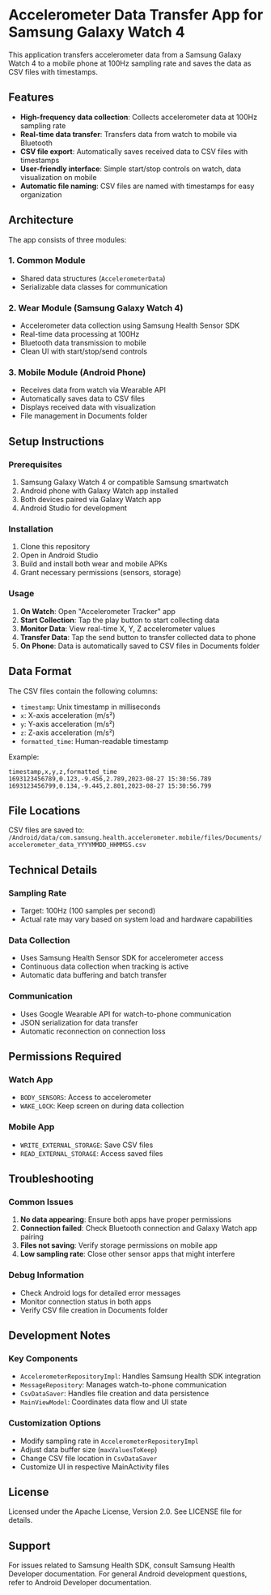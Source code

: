 # Accelerometer Data Transfer App for Samsung Galaxy Watch 4

This application transfers accelerometer data from a Samsung Galaxy Watch 4 to a mobile phone at 100Hz sampling rate and saves the data as CSV files with timestamps.

## Features

- **High-frequency data collection**: Collects accelerometer data at 100Hz sampling rate
- **Real-time data transfer**: Transfers data from watch to mobile via Bluetooth
- **CSV file export**: Automatically saves received data to CSV files with timestamps
- **User-friendly interface**: Simple start/stop controls on watch, data visualization on mobile
- **Automatic file naming**: CSV files are named with timestamps for easy organization

## Architecture

The app consists of three modules:

### 1. Common Module
- Shared data structures (`AccelerometerData`)
- Serializable data classes for communication

### 2. Wear Module (Samsung Galaxy Watch 4)
- Accelerometer data collection using Samsung Health Sensor SDK
- Real-time data processing at 100Hz
- Bluetooth data transmission to mobile
- Clean UI with start/stop/send controls

### 3. Mobile Module (Android Phone)
- Receives data from watch via Wearable API
- Automatically saves data to CSV files
- Displays received data with visualization
- File management in Documents folder

## Setup Instructions

### Prerequisites
1. Samsung Galaxy Watch 4 or compatible Samsung smartwatch
2. Android phone with Galaxy Watch app installed
3. Both devices paired via Galaxy Watch app
4. Android Studio for development

### Installation
1. Clone this repository
2. Open in Android Studio
3. Build and install both wear and mobile APKs
4. Grant necessary permissions (sensors, storage)

### Usage
1. **On Watch**: Open "Accelerometer Tracker" app
2. **Start Collection**: Tap the play button to start collecting data
3. **Monitor Data**: View real-time X, Y, Z accelerometer values
4. **Transfer Data**: Tap the send button to transfer collected data to phone
5. **On Phone**: Data is automatically saved to CSV files in Documents folder

## Data Format

The CSV files contain the following columns:
- `timestamp`: Unix timestamp in milliseconds
- `x`: X-axis acceleration (m/s²)
- `y`: Y-axis acceleration (m/s²)  
- `z`: Z-axis acceleration (m/s²)
- `formatted_time`: Human-readable timestamp

Example:
```csv
timestamp,x,y,z,formatted_time
1693123456789,0.123,-9.456,2.789,2023-08-27 15:30:56.789
1693123456799,0.134,-9.445,2.801,2023-08-27 15:30:56.799
```

## File Locations

CSV files are saved to:
`/Android/data/com.samsung.health.accelerometer.mobile/files/Documents/accelerometer_data_YYYYMMDD_HHMMSS.csv`

## Technical Details

### Sampling Rate
- Target: 100Hz (100 samples per second)
- Actual rate may vary based on system load and hardware capabilities

### Data Collection
- Uses Samsung Health Sensor SDK for accelerometer access
- Continuous data collection when tracking is active
- Automatic data buffering and batch transfer

### Communication
- Uses Google Wearable API for watch-to-phone communication
- JSON serialization for data transfer
- Automatic reconnection on connection loss

## Permissions Required

### Watch App
- `BODY_SENSORS`: Access to accelerometer
- `WAKE_LOCK`: Keep screen on during data collection

### Mobile App  
- `WRITE_EXTERNAL_STORAGE`: Save CSV files
- `READ_EXTERNAL_STORAGE`: Access saved files

## Troubleshooting

### Common Issues
1. **No data appearing**: Ensure both apps have proper permissions
2. **Connection failed**: Check Bluetooth connection and Galaxy Watch app pairing
3. **Files not saving**: Verify storage permissions on mobile app
4. **Low sampling rate**: Close other sensor apps that might interfere

### Debug Information
- Check Android logs for detailed error messages
- Monitor connection status in both apps
- Verify CSV file creation in Documents folder

## Development Notes

### Key Components
- `AccelerometerRepositoryImpl`: Handles Samsung Health SDK integration
- `MessageRepository`: Manages watch-to-phone communication
- `CsvDataSaver`: Handles file creation and data persistence
- `MainViewModel`: Coordinates data flow and UI state

### Customization Options
- Modify sampling rate in `AccelerometerRepositoryImpl`
- Adjust data buffer size (`maxValuesToKeep`)
- Change CSV file location in `CsvDataSaver`
- Customize UI in respective MainActivity files

## License

Licensed under the Apache License, Version 2.0. See LICENSE file for details.

## Support

For issues related to Samsung Health SDK, consult Samsung Health Developer documentation.
For general Android development questions, refer to Android Developer documentation.
